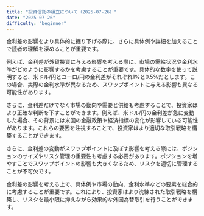 ```yaml
---
title: "投資信託の積立について（2025-07-26）"
date: "2025-07-26"
difficulty: "beginner"
---
```


金利差の影響をより具体的に掘り下げる際に、さらに具体例や詳細を加えることで読者の理解を深めることが重要です。

例えば、金利差が外貨投資に与える影響を考える際に、市場の需給状況や金利水準がどのように影響するかを考慮することが重要です。具体的な数字を使って説明すると、米ドル/円とユーロ/円の金利差がそれぞれ1%と0.5%だとします。この場合、実際の金利水準が異なるため、スワップポイントに与える影響も異なる可能性があります。

さらに、金利差だけでなく市場の動向や需要と供給も考慮することで、投資家はより正確な判断を下すことができます。例えば、米ドル/円の金利差が急に変動した場合、その背景には米国の金融政策や経済指標の変化が影響している可能性があります。これらの要因を注視することで、投資家はより適切な取引戦略を構築することができます。

さらに、金利差の変動がスワップポイントに及ぼす影響を考える際には、ポジションのサイズやリスク管理の重要性も考慮する必要があります。ポジションを増やすことでスワップポイントの影響も大きくなるため、リスクを適切に管理することが不可欠です。

金利差の影響を考える上で、具体例や市場の動向、金利水準などの要素を総合的に考慮することが重要です。これにより、投資家はより洗練された取引戦略を構築し、リスクを最小限に抑えながら効果的な外国為替取引を行うことができます。
